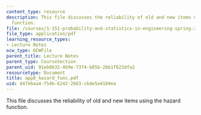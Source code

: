 ```yaml
---
content_type: resource
description: This file discusses the reliability of old and new items using the hazard
  function.
file: /courses/1-151-probability-and-statistics-in-engineering-spring-2005/447ebaa4f54b62422663cbde5e41b9ea_app8_hazard_func.pdf
file_type: application/pdf
learning_resource_types:
- Lecture Notes
ocw_type: OCWFile
parent_title: Lecture Notes
parent_type: CourseSection
parent_uid: 91eb0b32-4b9e-7374-b85b-2bb1f623dfa2
resourcetype: Document
title: app8_hazard_func.pdf
uid: 447ebaa4-f54b-6242-2663-cbde5e41b9ea
---
```

This file discusses the reliability of old and new items using the hazard function.

